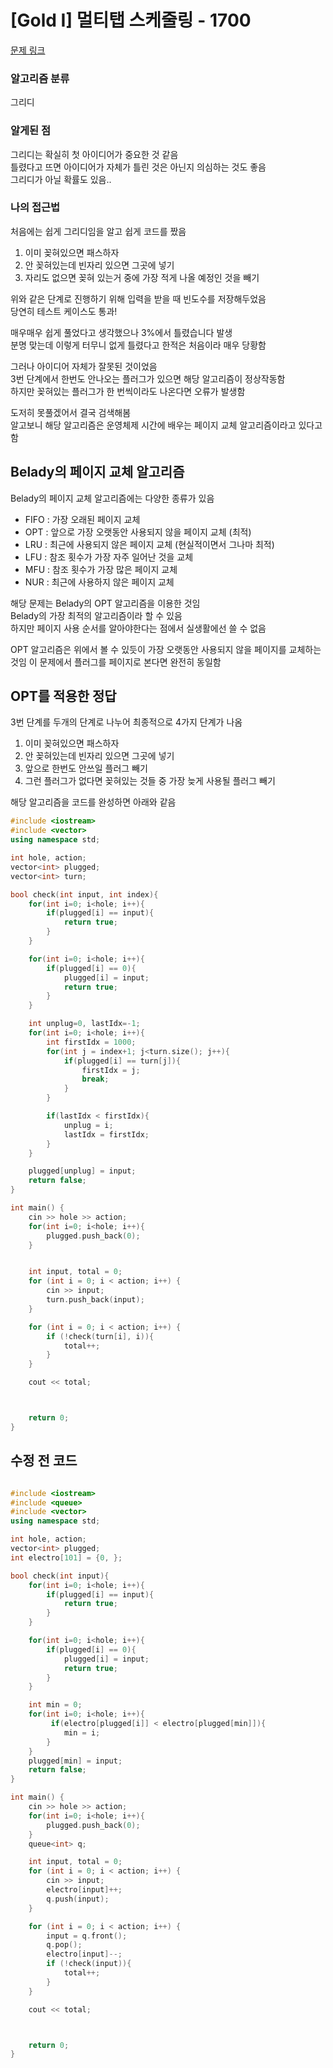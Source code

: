 # [Gold I] 멀티탭 스케줄링 - 1700

[문제 링크](https://www.acmicpc.net/problem/1700)

### 알고리즘 분류
그리디

### 알게된 점
그리디는 확실히 첫 아이디어가 중요한 것 같음   
틀렸다고 뜨면 아이디어가 자체가 틀린 것은 아닌지 의심하는 것도 좋음   
그리디가 아닐 확률도 있음..

### 나의 접근법
처음에는 쉽게 그리디임을 알고 쉽게 코드를 짰음
1. 이미 꽂혀있으면 패스하자
2. 안 꽂혀있는데 빈자리 있으면 그곳에 넣기
3. 자리도 없으면 꽂혀 있는거 중에 가장 적게 나올 예정인 것을 빼기

위와 같은 단계로 진행하기 위해 입력을 받을 때 빈도수를 저장해두었음   
당연히 테스트 케이스도 통과!

매우매우 쉽게 풀었다고 생각했으나 3%에서 틀렸습니다 발생    
분명 맞는데 이렇게 터무니 없게 틀렸다고 한적은 처음이라 매우 당황함

그러나 아이디어 자체가 잘못된 것이었음    
3번 단계에서 한번도 안나오는 플러그가 있으면 해당 알고리즘이 정상작동함   
하지만 꽂혀있는 플러그가 한 번씩이라도 나온다면 오류가 발생함

도저히 못풀겠어서 결국 검색해봄   
알고보니 해당 알고리즘은 운영체제 시간에 배우는 페이지 교체 알고리즘이라고 있다고 함

## Belady의 페이지 교체 알고리즘
Belady의 페이지 교체 알고리즘에는 다양한 종류가 있음
- FIFO : 가장 오래된 페이지 교체
- OPT : 앞으로 가장 오랫동안 사용되지 않을 페이지 교체 (최적)
- LRU : 최근에 사용되지 않은 페이지 교체 (현실적이면서 그나마 최적)
- LFU : 참조 횟수가 가장 자주 일어난 것을 교체
- MFU : 참조 횟수가 가장 많은 페이지 교체
- NUR : 최근에 사용하지 않은 페이지 교체

해당 문제는 Belady의 OPT 알고리즘을 이용한 것임   
Belady의 가장 최적의 알고리즘이라 할 수 있음   
하지만 페이지 사용 순서를 알아야한다는 점에서 실생활에선 쓸 수 없음

OPT 알고리즘은 위에서 볼 수 있듯이 가장 오랫동안 사용되지 않을 페이지를 교체하는 것임
이 문제에서 플러그를 페이지로 본다면 완전히 동일함

## OPT를 적용한 정답
3번 단계를 두개의 단계로 나누어 최종적으로 4가지 단계가 나옴
1. 이미 꽂혀있으면 패스하자
2. 안 꽂혀있는데 빈자리 있으면 그곳에 넣기
3. 앞으로 한번도 안쓰일 플러그 빼기
4. 그런 플러그가 없다면 꽂혀있는 것들 중 가장 늦게 사용될 플러그 빼기

해당 알고리즘을 코드를 완성하면 아래와 같음
```c++
#include <iostream>
#include <vector>
using namespace std;

int hole, action;
vector<int> plugged;
vector<int> turn;

bool check(int input, int index){
    for(int i=0; i<hole; i++){
        if(plugged[i] == input){
            return true;
        }
    }

    for(int i=0; i<hole; i++){
        if(plugged[i] == 0){
            plugged[i] = input;
            return true;
        }
    }

    int unplug=0, lastIdx=-1;
    for(int i=0; i<hole; i++){
        int firstIdx = 1000;
        for(int j = index+1; j<turn.size(); j++){
            if(plugged[i] == turn[j]){
                firstIdx = j;
                break;
            }
        }

        if(lastIdx < firstIdx){
            unplug = i;
            lastIdx = firstIdx;
        }
    }

    plugged[unplug] = input;
    return false;
}

int main() {
    cin >> hole >> action;
    for(int i=0; i<hole; i++){
        plugged.push_back(0);
    }


    int input, total = 0;
    for (int i = 0; i < action; i++) {
        cin >> input;
        turn.push_back(input);
    }

    for (int i = 0; i < action; i++) {
        if (!check(turn[i], i)){
            total++;
        }
    }

    cout << total;



    return 0;
}
```


## 수정 전 코드
```c++

#include <iostream>
#include <queue>
#include <vector>
using namespace std;

int hole, action;
vector<int> plugged;
int electro[101] = {0, };

bool check(int input){
    for(int i=0; i<hole; i++){
        if(plugged[i] == input){
            return true;
        }
    }

    for(int i=0; i<hole; i++){
        if(plugged[i] == 0){
            plugged[i] = input;
            return true;
        }
    }

    int min = 0;
    for(int i=0; i<hole; i++){
         if(electro[plugged[i]] < electro[plugged[min]]){
            min = i;
        }
    }
    plugged[min] = input;
    return false;
}

int main() {
    cin >> hole >> action;
    for(int i=0; i<hole; i++){
        plugged.push_back(0);
    }
    queue<int> q;

    int input, total = 0;
    for (int i = 0; i < action; i++) {
        cin >> input;
        electro[input]++;
        q.push(input);
    }

    for (int i = 0; i < action; i++) {
        input = q.front();
        q.pop();
        electro[input]--;
        if (!check(input)){
            total++;
        }
    }

    cout << total;



    return 0;
}
```

